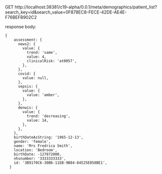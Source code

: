 GET http://localhost:38381/c19-alpha/0.0.1/meta/demographics/patient_list?search_key=id&search_value=0F878EC8-FECE-42DE-AE4E-F76BEFB902C2

response body:
```
{
    assessment: {
      news2: {
        value: {
          trend: 'same',
          value: 4,
          clinicalRisk: 'at0057',
        },
      },
      covid: {
        value: null,
      },
      sepsis: {
        value: {
          value: 'amber',
        },
      },
      denwis: {
        value: {
          trend: 'decreasing',
          value: 14,
        },
      },
    },
    birthDateAsString: '1965-12-13',
    gender: 'female',
    name: 'Mrs Fredrica Smith',
    location: 'Bedroom',
    birthDate: -127872000,
    nhsnumber: '3333333333',
    id: '3B9170C6-30B6-11EB-9B84-84525E058BE1',
  }
```